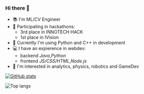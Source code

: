 ### Hi there 👋

- 📚 I'm ML/CV Engineer
- 👾 Participating in hackathons:
  - 3rd place in INNOTECH HACK
  - 1st place in IVision
- 🌱 Currently I'm using Python and C++ in development
- 💻 I have an expierence in webdev:
  -  backend *Java*,*Python*
  -  frontend *JS/CSS/HTML*,*Node.js*
- 🤖 I'm interested in analytics, physics, robotics and GameDev

[![GitHub stats](https://github-readme-stats.vercel.app/api?username=elladiell&show_icons=true&theme=tokyonight)](https://github.com/elladiell/github-readme-stats)

![Top langs](https://github-readme-stats.vercel.app/api/top-langs/?username=elladiell&hide_border=true&layout=compact&theme=tokyonight)
<!--
**elladiell/elladiell** is a ✨ _special_ ✨ repository because its `README.md` (this file) appears on your GitHub profile.

Here are some ideas to get you started:

- 🔭 I’m currently working on ...
- 🌱 I’m currently learning ...
- 👯 I’m looking to collaborate on ...
- 🤔 I’m looking for help with ...
- 💬 Ask me about ...
- 📫 How to reach me: ...
- 😄 Pronouns: ...
- ⚡ Fun fact: ...
-->
